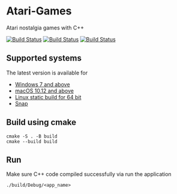 # Atari-Games
Atari nostalgia games with C++

[![Build Status](https://github.com/SajjadAemmi/Atari-Games/workflows/Windows./badge.svg)](https://github.com/SajjadAemmi/Atari-Games/actions)
[![Build Status](https://github.com/SajjadAemmi/Atari-Games/workflows/MacOS./badge.svg)](https://github.com/SajjadAemmi/Atari-Games/actions)
[![Build Status](https://github.com/SajjadAemmi/Atari-Games/workflows/Linux./badge.svg)](https://github.com/SajjadAemmi/Atari-Games/actions)


## Supported systems

The latest version is available for

* [Windows 7 and above](https://telegram.org/dl/desktop/win64_portable)
* [macOS 10.12 and above](https://telegram.org/dl/desktop/mac)
* [Linux static build for 64 bit](https://telegram.org/dl/desktop/linux)
* [Snap](https://snapcraft.io/telegram-desktop)

## Build using cmake
```
cmake -S . -B build
cmake --build build
```

## Run
Make sure C++ code compiled successfully via run the application
```
./build/Debug/<app_name>
```
